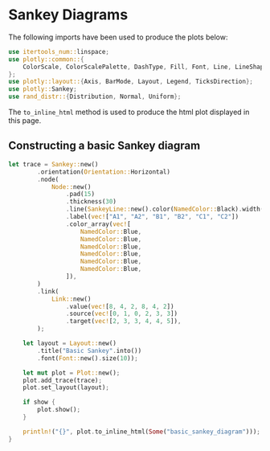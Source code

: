 # Sankey Diagrams

The following imports have been used to produce the plots below:

```rust
use itertools_num::linspace;
use plotly::common::{
    ColorScale, ColorScalePalette, DashType, Fill, Font, Line, LineShape, Marker, Mode, Title,
};
use plotly::layout::{Axis, BarMode, Layout, Legend, TicksDirection};
use plotly::Sankey;
use rand_distr::{Distribution, Normal, Uniform};
```

The `to_inline_html` method is used to produce the html plot displayed in this page.

## Constructing a basic Sankey diagram
```rust
let trace = Sankey::new()
        .orientation(Orientation::Horizontal)
        .node(
            Node::new()
                .pad(15)
                .thickness(30)
                .line(SankeyLine::new().color(NamedColor::Black).width(0.5))
                .label(vec!["A1", "A2", "B1", "B2", "C1", "C2"])
                .color_array(vec![
                    NamedColor::Blue,
                    NamedColor::Blue,
                    NamedColor::Blue,
                    NamedColor::Blue,
                    NamedColor::Blue,
                    NamedColor::Blue,
                ]),
        )
        .link(
            Link::new()
                .value(vec![8, 4, 2, 8, 4, 2])
                .source(vec![0, 1, 0, 2, 3, 3])
                .target(vec![2, 3, 3, 4, 4, 5]),
        );

    let layout = Layout::new()
        .title("Basic Sankey".into())
        .font(Font::new().size(10));

    let mut plot = Plot::new();
    plot.add_trace(trace);
    plot.set_layout(layout);

    if show {
        plot.show();
    }

    println!("{}", plot.to_inline_html(Some("basic_sankey_diagram")));
}
```
<div id="basic_sankey_diagram" class="plotly-graph-div" style="height:100%; width:100%;"></div>
<script type="text/javascript">
    window.PLOTLYENV=window.PLOTLYENV || {};
    if (document.getElementById("basic_sankey_diagram")) {
        var image_element = document.getElementById('image-export')

        Plotly.newPlot('basic_sankey_diagram', {
  "data": [
    {
      "type": "sankey",
      "orientation": "h",
      "node": {
        "color": [
          "blue",
          "blue",
          "blue",
          "blue",
          "blue",
          "blue"
        ],
        "label": [
          "A1",
          "A2",
          "B1",
          "B2",
          "C1",
          "C2"
        ],
        "line": {
          "color": "black",
          "width": 0.5
        },
        "pad": 15,
        "thickness": 30
      },
      "link": {
        "source": [
          0,
          1,
          0,
          2,
          3,
          3
        ],
        "target": [
          2,
          3,
          3,
          4,
          4,
          5
        ],
        "value": [
          8,
          4,
          2,
          8,
          4,
          2
        ]
      }
    }
  ],
  "layout": {
    "title": {
      "text": "Basic Sankey"
    },
    "font": {
      "size": 10
    }
  },
  "config": {}
});
    };
</script>